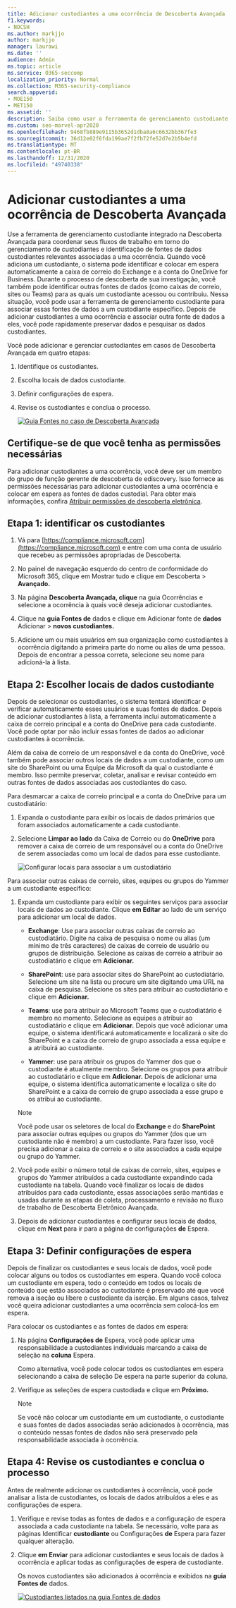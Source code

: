 ```yaml
---
title: Adicionar custodiantes a uma ocorrência de Descoberta Avançada
f1.keywords:
- NOCSH
ms.author: markjjo
author: markjjo
manager: laurawi
ms.date: ''
audience: Admin
ms.topic: article
ms.service: O365-seccomp
localization_priority: Normal
ms.collection: M365-security-compliance
search.appverid:
- MOE150
- MET150
ms.assetid: ''
description: Saiba como usar a ferramenta de gerenciamento custodiante integrado na Descoberta eDiscovery Avançada para coordenar seus fluxos de trabalho e identificar fontes de dados relevantes em um caso.
ms.custom: seo-marvel-apr2020
ms.openlocfilehash: 9468fb889e9115b3652d1dba8a6c6632bb367fe3
ms.sourcegitcommit: 36d12e02f6fda199ae7f2fb72fe52d7e2b5b4efd
ms.translationtype: MT
ms.contentlocale: pt-BR
ms.lasthandoff: 12/31/2020
ms.locfileid: "49740338"
---
```

# <a name="add-custodians-to-an-advanced-ediscovery-case"></a>Adicionar custodiantes a uma ocorrência de Descoberta Avançada

Use a ferramenta de gerenciamento custodiante integrado na Descoberta Avançada para coordenar seus fluxos de trabalho em torno do gerenciamento de custodiantes e identificação de fontes de dados custodiantes relevantes associadas a uma ocorrência. Quando você adiciona um custodiante, o sistema pode identificar e colocar em espera automaticamente a caixa de correio do Exchange e a conta do OneDrive for Business. Durante o processo de descoberta de sua investigação, você também pode identificar outras fontes de dados (como caixas de correio, sites ou Teams) para as quais um custodiante acessou ou contribuiu. Nessa situação, você pode usar a ferramenta de gerenciamento custodiante para associar essas fontes de dados a um custodiante específico. Depois de adicionar custodiantes a uma ocorrência e associar outra fonte de dados a eles, você pode rapidamente preservar dados e pesquisar os dados custodiantes.

Você pode adicionar e gerenciar custodiantes em casos de Descoberta Avançada em quatro etapas:

1. Identifique os custodiantes.

2. Escolha locais de dados custodiante.

3. Definir configurações de espera.

4. Revise os custodiantes e conclua o processo.

   [![Guia Fontes no caso de Descoberta Avançada ](../media/AeD-Sources-Tab.png)](../media/AeD-Sources-Tab.png#lightbox)

## <a name="make-sure-you-have-the-necessary-permissions"></a>Certifique-se de que você tenha as permissões necessárias

Para adicionar custodiantes a uma ocorrência, você deve ser um membro do grupo de função gerente de descoberta de ediscovery. Isso fornece as permissões necessárias para adicionar custodiantes a uma ocorrência e colocar em espera as fontes de dados custodial. Para obter mais informações, confira [Atribuir permissões de descoberta eletrônica](get-started-with-advanced-ediscovery.md#step-2-assign-ediscovery-permissions).

## <a name="step-1-identify-custodians"></a>Etapa 1: identificar os custodiantes

1. Vá para [https://compliance.microsoft.com](https://compliance.microsoft.com) e entre com uma conta de usuário que recebeu as permissões apropriadas de Descoberta.

2. No painel de navegação esquerdo do centro de conformidade do Microsoft 365, clique em Mostrar tudo e clique em Descoberta > **Avançado.**

3. Na página **Descoberta Avançada, clique**  na guia Ocorrências e selecione a ocorrência à quais você deseja adicionar custodiantes.

4. Clique na **guia Fontes de** dados e clique em Adicionar fonte de **dados** Adicionar  >  **novos custodiantes.**

5. Adicione um ou mais usuários em sua organização como custodiantes à ocorrência digitando a primeira parte do nome ou alias de uma pessoa. Depois de encontrar a pessoa correta, selecione seu nome para adicioná-la à lista.

## <a name="step-2-choose-custodian-data-locations"></a>Etapa 2: Escolher locais de dados custodiante

Depois de selecionar os custodiantes, o sistema tentará identificar e verificar automaticamente esses usuários e suas fontes de dados. Depois de adicionar custodiantes à lista, a ferramenta inclui automaticamente a caixa de correio principal e a conta do OneDrive para cada custodiante. Você pode optar por não incluir essas fontes de dados ao adicionar custodiantes à ocorrência.

Além da caixa de correio de um responsável e da conta do OneDrive, você também pode associar outros locais de dados a um custodiante, como um site do SharePoint ou uma Equipe da Microsoft da qual o custodiante é membro. Isso permite preservar, coletar, analisar e revisar conteúdo em outras fontes de dados associadas aos custodiantes do caso.

Para desmarcar a caixa de correio principal e a conta do OneDrive para um custodiatário:

1. Expanda o custodiante para exibir os locais de dados primários que foram associados automaticamente a cada custodiante.

2. Selecione **Limpar ao** **lado** da Caixa de Correio ou do **OneDrive** para remover a caixa de correio de um responsável ou a conta do OneDrive de serem associadas como um local de dados para esse custodiante.

   ![Configurar locais para associar a um custodiatário](../media/ConfigureCustodianLocations.png)

Para associar outras caixas de correio, sites, equipes ou grupos do Yammer a um custodiante específico:

1. Expanda um custodiante para exibir os seguintes serviços para associar locais de dados ao custodiante. Clique **em Editar** ao lado de um serviço para adicionar um local de dados.

   - **Exchange**: Use para associar outras caixas de correio ao custodiatário. Digite na caixa de pesquisa o nome ou alias (um mínimo de três caracteres) de caixas de correio de usuário ou grupos de distribuição. Selecione as caixas de correio a atribuir ao custodiatário e clique em **Adicionar.**

   - **SharePoint**: use para associar sites do SharePoint ao custodiatário. Selecione um site na lista ou procure um site digitando uma URL na caixa de pesquisa. Selecione os sites para atribuir ao custodiatário e clique em **Adicionar.**

   - **Teams**: use para atribuir ao Microsoft Teams que o custodiatário é membro no momento. Selecione as equipes a atribuir ao custodiatário e clique em **Adicionar.** Depois que você adicionar uma equipe, o sistema identificará automaticamente e localizará o site do SharePoint e a caixa de correio de grupo associada a essa equipe e a atribuirá ao custodiante.

   - **Yammer**: use para atribuir os grupos do Yammer dos que o custodiante é atualmente membro. Selecione os grupos para atribuir ao custodiatário e clique em **Adicionar.** Depois de adicionar uma equipe, o sistema identifica automaticamente e localiza o site do SharePoint e a caixa de correio de grupo associada a esse grupo e os atribui ao custodiante.

   > [!NOTE]
   > Você pode usar os seletores de local do **Exchange** e do **SharePoint** para associar outras equipes ou grupos do Yammer (dos que um custodiante não é membro) a um custodiante. Para fazer isso, você precisa adicionar a caixa de correio e o site associados a cada equipe ou grupo do Yammer.

2. Você pode exibir o número total de caixas de correio, sites, equipes e grupos do Yammer atribuídos a cada custodiante expandindo cada custodiante na tabela. Quando você finalizar os locais de dados atribuídos para cada custodiante, essas associações serão mantidas e usadas durante as etapas de coleta, processamento e revisão no fluxo de trabalho de Descoberta Eletrônico Avançada.

3. Depois de adicionar custodiantes e configurar seus locais de dados, clique em **Next** para ir para a página de configurações **de** Espera.  

## <a name="step-3-configure-hold-settings"></a>Etapa 3: Definir configurações de espera

 Depois de finalizar os custodiantes e seus locais de dados, você pode colocar alguns ou todos os custodiantes em espera. Quando você coloca um custodiante em espera, todo o conteúdo em todos os locais de conteúdo que estão associados ao custodiante é preservado até que você remova a iseção ou libere o custodiante da iserção. Em alguns casos, talvez você queira adicionar custodiantes a uma ocorrência sem colocá-los em espera.

Para colocar os custodiantes e as fontes de dados em espera:

1. Na página **Configurações de** Espera, você pode aplicar uma responsabilidade a custodiantes individuais marcando a caixa de seleção na **coluna** Espera.

   Como alternativa, você pode colocar todos os  custodiantes em espera selecionando a caixa de seleção De espera na parte superior da coluna.

2. Verifique as seleções de espera custodiada e clique em **Próximo.**

   > [!NOTE]
   > Se você não colocar um custodiante em um custodiante, o custodiante e suas fontes de dados associadas serão adicionados à ocorrência, mas o conteúdo nessas fontes de dados não será preservado pela responsabilidade associada à ocorrência.

## <a name="step-4-review-the-custodians-and-complete-the-process"></a>Etapa 4: Revise os custodiantes e conclua o processo

Antes de realmente adicionar os custodiantes à ocorrência, você pode analisar a lista de custodiantes, os locais de dados atribuídos a eles e as configurações de espera.

1. Verifique e revise todas as fontes de dados e a configuração de espera associada a cada custodiante na tabela. Se necessário, volte para as páginas Identificar **custodiante** ou Configurações **de** Espera para fazer qualquer alteração.

2. Clique **em Enviar** para adicionar custodiantes e seus locais de dados à ocorrência e aplicar todas as configurações de espera de custodiante.

   Os novos custodiantes são adicionados à ocorrência e exibidos na **guia Fontes de** dados.

   [![Custodiantes listados na guia Fontes de dados ](../media/DataSourcesTab.png)](../media/DataSourcesTab.png#lightbox)
